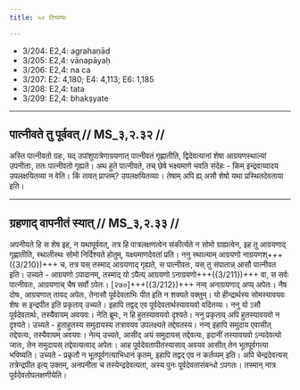 ```yaml
---
title: ५० टिप्पण्यः

---
```

- 3/204: E2,4: agrahaṇād
- 3/205: E2,4: vānapāyaḥ
- 3/206: E2,4: na ca
- 3/207: E2: 4,180; E4: 4,113; E6: 1,185
- 3/208: E2,4: tata
- 3/209: E2,4: bhakṣyate

____________________________________________


## पात्नीवते तु पूर्ववत् // MS_३,२.३२ //

अस्ति पात्नीवतो ग्रहः, यद् उपांशुपात्रेणाग्रयणात् पात्नीवतं गृह्णातीति, द्विदेवत्यानां शेषा आग्रयणस्थाल्यां उपनीताः, ततः पात्नीवतो गृह्यते। अथ हुते पात्नीवते, तच् छेषे भक्ष्यमाणे भवति संदेहः - किम् इन्द्रवाय्वादय उपलक्षयितव्या न वेति। किं तावत् प्राप्तम्? उपलक्षयितव्याः। तेषाम् अपि ह्य् असौ शेषो यथा प्रस्थितदेवताया इति।


____________________________________________


## ग्रहणाद् वापनीतं स्यात् // MS_३,२.३३ //

अपनीयते हि स शेष इह, न यथापूर्ववत्, तत्र हि पात्रलक्षणत्वेन संकीर्त्यते न सोमो ग्राह्यत्वेन, इह तु आग्रयणाद् गृह्णातीति, स्थालीस्थः सोमो निर्दिश्यते होतुम्, यक्ष्यमाणदेवतां प्रति। ननु स्थाल्याम् आग्रयणो नाग्रयणश्+++({3/210})+++ च, तत्र यस् तस्माद् आग्रयणाद् गृह्यते, स पात्नीवतः, यस् तु संपातान्न् आसौ पात्नीवत इति। उच्यते - आग्रयणो ऽपादानम्, तस्माद् यो ऽपैत्य् आग्रयणो ऽनाग्रयणो+++({3/211})+++ वा, स सर्वः पात्नीवतः, आग्रयणाच् चैष सर्वो ऽपेतः।
[२७०]+++({3/212})+++ नन्व् अनाग्रयणाद् अप्य् अपेतः। नैष दोषः, आग्रयणात् तावद् अपेतः, तेनासौ पूर्वदेवताभिः पीत इति न शक्यते वक्तुम्। यो हीन्द्रार्थस्य सोमस्यावयवः शेषः स इन्द्रपीत इति प्रकृताव् उच्यते। इहापि तद्वद् एव पूर्वदेवतार्थस्यावयवो वदितव्यः। ननु यो ऽसौ पूर्वदेवतार्थः, तस्यैवायम् अवयवः। नेति ब्रूमः, न हि हुतस्यावयवो दृश्यते। ननु प्रकृताव् अपि हुतस्यावयवो न दृश्यते। उच्यते - हुताहुतस्य समुदायस्य तत्रावयव उपलक्ष्यते तद्देवतस्य। नन्व् इहापि समुदाय एवासीत् तद्देवत्यः, तस्यैवायम् अवयवः। नेत्य् उच्यते, आसीद् अयं समुदायस् तद्देवत्यः, इदानीं तस्यावयवो ऽन्यदेवत्यो जातः, तेन समुदायस् तद्देवत्यत्वाद् अपेतः।
आह पूर्वदेवतापीतस्यासाव् अवयव आसीत् तेन भूतपूर्वगत्या भविष्यति। उच्यते - प्रकृतौ न भूतपूर्वगत्याभिधानं कृतम्, इहापि तद्वद् एव न कर्तव्यम् इति। अपि चेन्द्रदेवत्यस् तत्रेन्द्रपीत इत्य् उक्तम्, अनपनीता च तस्येन्द्रदेवत्यता, अस्य पुनः पूर्वदेवतासंबन्धो ऽपगतः। तस्मान् नात्र पूर्वदेवतोपलक्षणीयेति।
